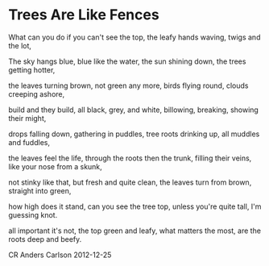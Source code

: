 # Trees Are Like Fences

What can you do if you can't see the top, 
the leafy hands waving, twigs and the lot,

The sky hangs blue, blue like the water,
the sun shining down, the trees getting hotter,

the leaves turning brown, not green any more,
birds flying round, clouds creeping ashore,

build and they build, all black, grey, and white,
billowing, breaking, showing their might,

drops falling down, gathering in puddles, 
tree roots drinking up, all muddles and fuddles,

the leaves feel the life, through the roots then the trunk,
filling their veins, like your nose from a skunk,

not stinky like that, but fresh and quite clean,
the leaves turn from brown, straight into green, 

how high does it stand, can you see the tree top,
unless you're quite tall, I'm guessing knot.

all important it's not, the top green and leafy, 
what matters the most, are the roots deep and beefy.

CR Anders Carlson 2012-12-25
